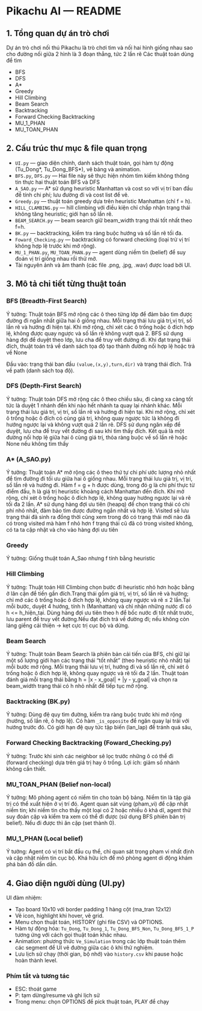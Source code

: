 # Pikachu AI — README

## 1. Tổng quan dự án trò chơi 

Dự án trò chơi nối thú Pikachu là trò chơi tìm và nối hai hình giống nhau sao cho đường nối giữa 2 hình là 3 đoạn thẳng, tức 2 lần rẽ 
Các thuật toán dùng để tìm
- BFS
- DFS 
- A* 
- Greedy
- Hill Climbing 
- Beam Search
- Backtracking 
- Forward Checking Backtracking 
- MU_1_PHAN 
- MU_TOAN_PHAN 

## 2. Cấu trúc thư mục & file quan trọng

- `UI.py` — giao diện chính, danh sách thuật toán, gọi hàm tự động (Tu_Dong*, Tu_Dong_BFS*), vẽ bảng và animation.
- `BFS.py`, `DFS.py` — Hai file này sẽ thực hiện nhóm tìm kiếm không thông tin thực hai thuật toán BFS và DFS 
- `A_SAO.py` — A* sử dụng heuristic Manhattan và cost so với vị trí ban đầu để tính chi phí; lưu đường đi và cost list để vẽ.
- `Greedy.py` — thuật toán greedy dựa trên heuristic Manhattan (chỉ f = h).
- `HILL_CLAMBING.py` — hill climbing với điều kiện chỉ chấp nhận trạng thái không tăng heuristic; giới hạn số lần rẽ.
- `BEAM_SEARCH.py` — beam search giữ beam_width trạng thái tốt nhất theo f=h.
- `BK.py` — backtracking, kiểm tra ràng buộc hướng và số lần rẽ tối đa.
- `Foward_Checking.py` — backtracking có forward checking (loại trừ vị trí không hợp lệ trước khi mở rộng).
- `MU_1_PHAN.py`, `MU_TOAN_PHAN.py` — agent dùng niềm tin (belief) để suy đoán vị trí giống nhau rồi thử mở.
- Tài nguyên ảnh và âm thanh (các file .png, .jpg, .wav) được load bởi UI.
## 3. Mô tả chi tiết từng thuật toán

### BFS (Breadth-First Search)

Ý tưởng: Thuật toán BFS mở rộng các ô theo từng lớp để đảm bảo tìm được đường đi ngắn nhất giữa hai ô giống nhau. Mỗi trạng thái lưu giá trị,vị trí, số lần rẽ và hướng đi hiện tại. Khi mở rộng, chỉ xét các ô trống hoặc ô đích hợp lệ, không được quay ngược và số lần rẽ không vượt quá 2. BFS sử dụng hàng đợi để duyệt theo lớp, lưu cha để truy vết đường đi. Khi đạt trạng thái đích, thuật toán trả về danh sách tọa độ tạo thành đường nối hợp lệ hoặc trả về None

Đầu vào: trạng thái ban đầu `(value,(x,y),turn,dir)` và trạng thái đích. Trả về path (danh sách toạ độ).

### DFS (Depth-First Search)

Ý tưởng: Thuật toán DFS mở rộng các ô theo chiều sâu, đi càng xa càng tốt tức là duyệt 1 nhánh đến khi nào hết nhánh ta quay lại nhánh khác. Mỗi trạng thái lưu giá trị, vị trí, số lần rẽ và hướng đi hiện tại. Khi mở rộng, chỉ xét ô trống hoặc ô đích có cùng giá trị, không quay ngược tức là không đi hướng ngược lại và không vượt quá 2 lần rẽ. DFS sử dụng ngăn xếp để duyệt, lưu cha để truy vết đường đi sau khi tìm thấy đích. Kết quả là một đường nối hợp lệ giữa hai ô cùng giá trị, thỏa ràng buộc về số lần rẽ hoặc None nếu không tìm thấy
### A* (A_SAO.py)
Ý tưởng: Thuật toán A* mở rộng các ô theo thứ tự chi phí ước lượng nhỏ nhất để tìm đường đi tối ưu giữa hai ô giống nhau. Mỗi trạng thái lưu giá trị, vị trí, số lần rẽ và hướng đi. Hàm f = g + h được dùng, trong đó g là chi phí thực từ điểm đầu, h là giá trị heuristic khoảng cách Manhattan đến đích. Khi mở rộng, chỉ xét ô trống hoặc ô đích hợp lệ, không quay hướng ngược lại và rẽ tối đa 2 lần. A* sử dụng hàng đợi ưu tiên (heapq) để chọn trạng thái có chi phí nhỏ nhất, đảm bảo tìm được đường ngắn nhất và hợp lệ. Visited sẽ lưu trạng thái đã sinh ra đồng thời cũng xem trong đó có trạng thái mới nào đã có trong visited mà hàm f nhỏ hơn f trạng thái cũ đã có trong visited không, có ta ta cập nhật và cho vào hàng đợi ưu tiên
### Greedy

Ý tưởng: Giống thuật toán A_Sao nhưng f tính bằng heuristic

### Hill Climbing

Ý tưởng: Thuật toán Hill Climbing chọn bước đi heuristic nhỏ hơn hoặc bằng ở lân cận để tiến gần đích.Trạng thái gồm giá trị, vị trí, số lần rẽ và hướng; chỉ mở các ô trống hoặc ô đích hợp lệ, không quay ngược và rẽ ≤ 2 lần.Tại mỗi bước, duyệt 4 hướng, tính h (Manhattan) và chỉ nhận những nước đi có h <= h_hiện_tại. Dùng hàng đợi ưu tiên theo h để bốc nước đi tốt nhất trước, lưu parent để truy vết đường.Nếu đạt đích trả về đường đi; nếu không còn láng giềng cải thiện → kẹt cực trị cục bộ và dừng.

### Beam Search

Ý tưởng: Thuật toán Beam Search là phiên bản cải tiến của BFS, chỉ giữ lại một số lượng giới hạn các trạng thái “tốt nhất” (theo heuristic nhỏ nhất) tại mỗi bước mở rộng.
Mỗi trạng thái lưu vị trí, hướng đi và số lần rẽ, chỉ xét ô trống hoặc ô đích hợp lệ, không quay ngược và rẽ tối đa 2 lần.
Thuật toán đánh giá mỗi trạng thái bằng h = |x - x_goal| + |y - y_goal| và chọn ra beam_width trạng thái có h nhỏ nhất để tiếp tục mở rộng.
### Backtracking (BK.py)

Ý tưởng: Dùng đệ quy tìm đường, kiểm tra ràng buộc trước khi mở rộng (hướng, số lần rẽ, ô hợp lệ). Có hàm `_is_opposite` để ngăn quay lại trái với hướng trước đó. Có giới hạn đệ quy tức tập biến (lan_lap) để tránh quá sâu, 

### Forward Checking Backtracking (Foward_Checking.py)

Ý tưởng: Trước khi sinh các neighbor sẽ lọc trước những ô có thể đi (forward checking) dựa trên giá trị hay ô trống. Lợi ích: giảm số nhánh không cần thiết.

### MU_TOAN_PHAN (Belief non-local)

Ý tưởng: Mô phỏng agent có niềm tin cho toàn bộ bảng. Niềm tin là tập giá trị có thể xuất hiện ở vị trí đó. Agent quan sát vùng (pham_vi) để cập nhật niềm tin; khi niềm tin cho thấy một loại có 2 hoặc nhiều ô khả dĩ, agent thử suy đoán cặp và kiểm tra xem có thể đi được (sử dụng BFS phiên bản trị belief). Nếu đi được thì ăn cặp (set thành 0).

### MU_1_PHAN (Local belief)

Ý tưởng: Agent có vị trí bắt đầu cụ thể, chỉ quan sát trong phạm vi nhất định và cập nhật niềm tin cục bộ. Khá hữu ích để mô phỏng agent di động khám phá bản đồ dần dần.

## 4. Giao diện người dùng (UI.py)

UI đảm nhiệm:

- Tạo board 10x10 với border padding 1 hàng cột (ma_tran 12x12)
- Vẽ icon, highlight khi hover, vẽ grid.
- Menu chọn thuật toán, HISTORY (ghi file CSV) và OPTIONS.
- Hàm tự động hóa: `Tu_Dong`, `Tu_Dong_1`, `Tu_Dong_BFS_Non`, `Tu_Dong_BFS_1_P` tương ứng với cách gọi thuật toán khác nhau.
- Animation: phương thức `Ve_Simulation` trong các lớp thuật toán thêm các segment để UI vẽ đường giữa các ô khi thử nghiệm.
- Lưu lịch sử chạy (thời gian, bộ nhớ) vào `history.csv` khi pause hoặc hoàn thành level.

### Phím tắt và tương tác
- ESC: thoát game
- P: tạm dừng/resume và ghi lịch sử
- Trong menu: chọn OPTIONS để pick thuật toán, PLAY để chạy


